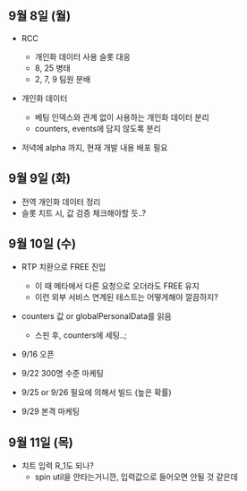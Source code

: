 
## 9월 8일 (월) 

- RCC
	- 개인화 데이터 사용 슬롯 대응
	- 8, 25 병태
	- 2, 7, 9 팀원 분배
- 개인화 데이터
	- 베팅 인덱스와 관계 없이 사용하는 개인화 데이터 분리
	- counters, events에 담지 않도록 분리

- 저녁에 alpha 까지, 현재 개발 내용 배포 필요


## 9월 9일 (화)

- 전역 개인화 데이터 정리
- 슬롯 치트 시, 값 검증 체크해야할 듯..?


## 9월 10일 (수)

- RTP 치환으로 FREE 진입
	- 이 때 메타에서 다른 요청으로 오더라도 FREE 유지
	- 이런 외부 서비스 연계된 테스트는 어떻게해야 깔끔하지?
- counters 값 or globalPersonalData를 읽음
	- 스핀 후, counters에 세팅..;

- 9/16 오픈
- 9/22 300명 수준 마케팅
- 9/25 or 9/26 필요에 의해서 빌드 (높은 확률)
- 9/29 본격 마케팅

## 9월 11일 (목)

- 치트 입력 R_1도 되나?
	- spin util을 안타는거니깐, 입력값으로 들어오면 안될 것 같은데